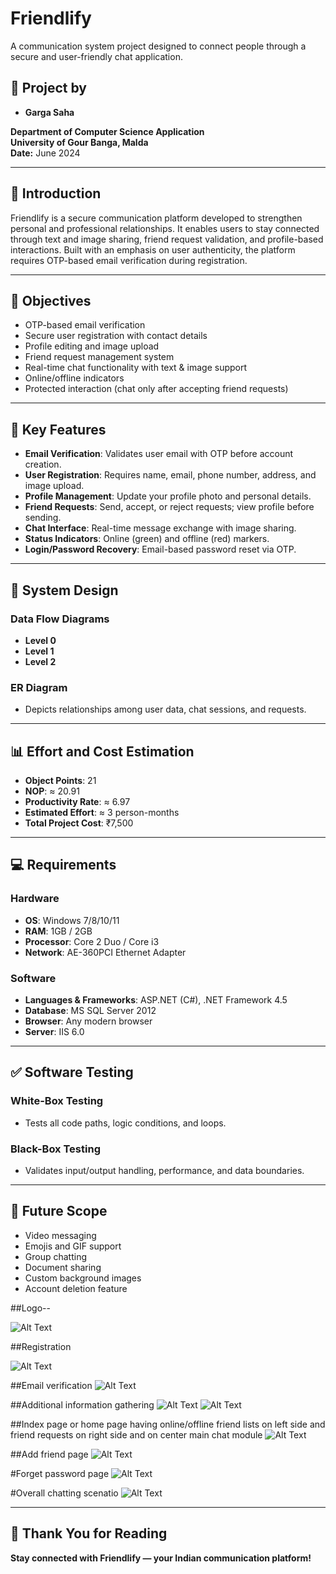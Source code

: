 # Friendlify

A communication system project designed to connect people through a secure and user-friendly chat application.

## 👥 Project by
- **Garga Saha**

**Department of Computer Science Application**  
**University of Gour Banga, Malda**  
**Date:** June 2024

---

## 📌 Introduction

Friendlify is a secure communication platform developed to strengthen personal and professional relationships. It enables users to stay connected through text and image sharing, friend request validation, and profile-based interactions. Built with an emphasis on user authenticity, the platform requires OTP-based email verification during registration.

---

## 🎯 Objectives

- OTP-based email verification
- Secure user registration with contact details
- Profile editing and image upload
- Friend request management system
- Real-time chat functionality with text & image support
- Online/offline indicators
- Protected interaction (chat only after accepting friend requests)

---

## 🔐 Key Features

- **Email Verification**: Validates user email with OTP before account creation.
- **User Registration**: Requires name, email, phone number, address, and image upload.
- **Profile Management**: Update your profile photo and personal details.
- **Friend Requests**: Send, accept, or reject requests; view profile before sending.
- **Chat Interface**: Real-time message exchange with image sharing.
- **Status Indicators**: Online (green) and offline (red) markers.
- **Login/Password Recovery**: Email-based password reset via OTP.

---

## 🧠 System Design

### Data Flow Diagrams
- **Level 0**
- **Level 1**
- **Level 2**

### ER Diagram
- Depicts relationships among user data, chat sessions, and requests.

---

## 📊 Effort and Cost Estimation

- **Object Points**: 21
- **NOP**: ≈ 20.91
- **Productivity Rate**: ≈ 6.97
- **Estimated Effort**: ≈ 3 person-months
- **Total Project Cost**: ₹7,500

---

## 💻 Requirements

### Hardware
- **OS**: Windows 7/8/10/11
- **RAM**: 1GB / 2GB
- **Processor**: Core 2 Duo / Core i3
- **Network**: AE-360PCI Ethernet Adapter

### Software
- **Languages & Frameworks**: ASP.NET (C#), .NET Framework 4.5
- **Database**: MS SQL Server 2012
- **Browser**: Any modern browser
- **Server**: IIS 6.0

---

## ✅ Software Testing

### White-Box Testing
- Tests all code paths, logic conditions, and loops.

### Black-Box Testing
- Validates input/output handling, performance, and data boundaries.

---

## 🔮 Future Scope

- Video messaging
- Emojis and GIF support
- Group chatting
- Document sharing
- Custom background images
- Account deletion feature

##Logo--

![Alt Text](https://github.com/gargasaha/FinalYearProject/blob/main/friendlify_images/slide3_image2.png)

##Registration

![Alt Text](https://github.com/gargasaha/FinalYearProject/blob/main/friendlify_images/slide8_image8.png)

##Email verification
![Alt Text](https://github.com/gargasaha/FinalYearProject/blob/main/friendlify_images/slide6_image5.jpg)

##Additional information gathering
![Alt Text](https://github.com/gargasaha/FinalYearProject/blob/main/friendlify_images/slide11_image14.jpg)
![Alt Text](https://github.com/gargasaha/FinalYearProject/blob/main/friendlify_images/slide10_image13.jpg)

##Index page or home page having online/offline friend lists on left side and friend requests on right side and on center main chat module
![Alt Text](https://github.com/gargasaha/FinalYearProject/blob/main/friendlify_images/slide18_image25.png)

##Add friend page
![Alt Text](https://github.com/gargasaha/FinalYearProject/blob/main/friendlify_images/slide14_image19.jpg)

#Forget password page
![Alt Text](https://github.com/gargasaha/FinalYearProject/blob/main/friendlify_images/slide24_image36.png)

#Overall chatting scenatio
![Alt Text](https://github.com/gargasaha/FinalYearProject/blob/main/friendlify_images/slide20_image28.jpg)





---

## 🙏 Thank You for Reading

**Stay connected with Friendlify — your Indian communication platform!**

